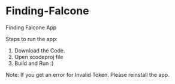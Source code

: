 # Finding-Falcone
 Finding Falcone App

Steps to run the app:
1. Download the Code.
2. Open xcodeproj file
3. Build and Run :)

Note: If you get an error for Invalid Token. Please reinstall the app.

